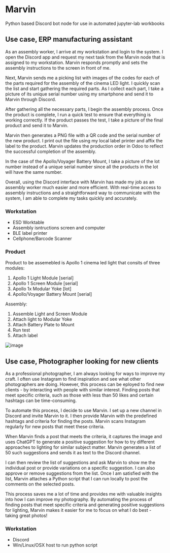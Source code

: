 # Marvin
Python based Discord bot node for use in automated jupyter-lab workbooks

## Use case, ERP manufacturing assistant
As an assembly worker, I arrive at my workstation and login to the system. I open the Discord app and request my next task from the Marvin node that is assigned to my workstation. Marvin responds promptly and sets the assembly instructions to the screen in front of me.

Next, Marvin sends me a picking list with images of the codes for each of the parts required for the assembly of the cinema LED light. I quickly scan the list and start gathering the required parts. As I collect each part, I take a picture of its unique serial number using my smartphone and send it to Marvin through Discord.

After gathering all the necessary parts, I begin the assembly process. Once the product is complete, I run a quick test to ensure that everything is working correctly. If the product passes the test, I take a picture of the final product and send it to Marvin.

Marvin then generates a PNG file with a QR code and the serial number of the new product. I print out the file using my local label printer and affix the label to the product. Marvin updates the production order in Odoo to reflect the successful completion of the assembly.

In the case of the Apollo/Voyager Battery Mount, I take a picture of the lot number instead of a unique serial number since all the products in the lot will have the same number.

Overall, using the Discord interface with Marvin has made my job as an assembly worker much easier and more efficient. With real-time access to assembly instructions and a straightforward way to communicate with the system, I am able to complete my tasks quickly and accurately.

### Workstation
* ESD Worktable
* Assembly isntructions screen and computer
* BLE label printer
* Cellphone/Barcode Scanner

### Product
Product to be assemebled is Apollo 1 cinema led light that consits of three modules:
1. Apollo 1 Light Module [serial]
1. Apollo 1 Screen Module [serial]
1. Apollo 1x Modular Yoke [lot]
1. Apollo/Voyager Battery Mount [serial]

Assembly:
1. Assemble Light and Screen Module
1. Attach light to Modular Yoke
1. Attach Battery Plate to Mount
1. Run test
1. Attach label

![image](https://user-images.githubusercontent.com/37544886/236781686-35bb7d10-6214-4aae-8ff1-2d684e914c5a.png)

## Use case, Photographer looking for new clients
As a professional photographer, I am always looking for ways to improve my craft. I often use Instagram to find inspiration and see what other photographers are doing. However, this process can be eployed to find new clients - by interacting with people with similar interest. Finding posts that meet specific criteria, such as those with less than 50 likes and certain hashtags can be time-consuming.

To automate this process, I decide to use Marvin. I set up a new channel in Discord and invite Marvin to it. I then provide Marvin with the predefined hashtags and criteria for finding the posts. Marvin scans Instagram regularly for new posts that meet these criteria.

When Marvin finds a post that meets the criteria, it captures the image and uses ChatGPT to generate a positive suggestion for how to try different approaches to lighting for similar subject matter. Marvin generates a list of 50 such suggestions and sends it as text to the Discord channel.

I can then review the list of suggestions and ask Marvin to show me the individual post or provide variations on a specific suggestion. I can also approve or remove suggestions from the list. Once I am satisfied with the list, Marvin attaches a Python script that I can run locally to post the comments on the selected posts.

This process saves me a lot of time and provides me with valuable insights into how I can improve my photography. By automating the process of finding posts that meet specific criteria and generating positive suggestions for lighting, Marvin makes it easier for me to focus on what I do best - taking great photos!

### Workstation
* Discord
* Win/Linux/OSX host to run python script

